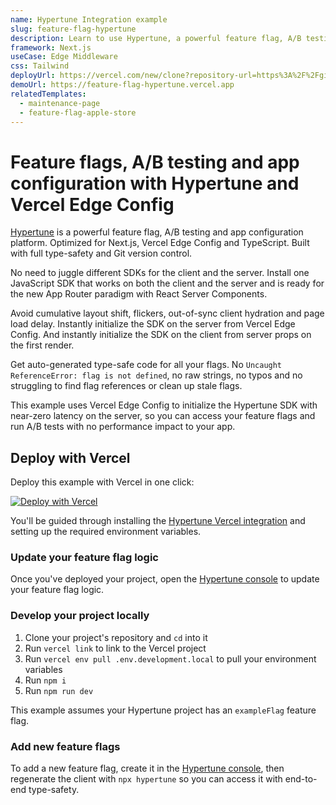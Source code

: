 ```yaml
---
name: Hypertune Integration example
slug: feature-flag-hypertune
description: Learn to use Hypertune, a powerful feature flag, A/B testing and app configuration platform.
framework: Next.js
useCase: Edge Middleware
css: Tailwind
deployUrl: https://vercel.com/new/clone?repository-url=https%3A%2F%2Fgithub.com%2Fhypertunehq%2Fvercel-examples-fork%2Ftree%2Fmain%2Fedge-middleware%2Ffeature-flag-hypertune&env=NEXT_PUBLIC_HYPERTUNE_TOKEN,EDGE_CONFIG,EDGE_CONFIG_HYPERTUNE_ITEM_KEY&envDescription=Environment%20variables%20needed%20to%20use%20Hypertune%20with%20Vercel%20Edge%20Config&envLink=https%3A%2F%2Fdocs.hypertune.com%2Fgetting-started%2Fvercel-quickstart&project-name=feature-flag-hypertune&repository-name=feature-flag-hypertune&demo-title=Hypertune%20with%20Vercel%20Edge%20Config&demo-description=Use%20Hypertune%20with%20Vercel%20Edge%20Config&demo-url=https%3A%2F%2Ffeature-flag-hypertune.vercel.app%2F&demo-image=https%3A%2F%2Ffeature-flag-hypertune.vercel.app%2Fdemo.png&integration-ids=oac_naLXREDG2o9KihTGYBVz9fVl
demoUrl: https://feature-flag-hypertune.vercel.app
relatedTemplates:
  - maintenance-page
  - feature-flag-apple-store
---
```


# Feature flags, A/B testing and app configuration with Hypertune and Vercel Edge Config

[Hypertune](https://www.hypertune.com/) is a powerful feature flag, A/B testing and app configuration platform. Optimized for Next.js, Vercel Edge Config and TypeScript. Built with full type-safety and Git version control.

No need to juggle different SDKs for the client and the server. Install one JavaScript SDK that works on both the client and the server and is ready for the new App Router paradigm with React Server Components.

Avoid cumulative layout shift, flickers, out-of-sync client hydration and page load delay. Instantly initialize the SDK on the server from Vercel Edge Config. And instantly initialize the SDK on the client from server props on the first render.

Get auto-generated type-safe code for all your flags. No `Uncaught ReferenceError: flag is not defined`, no raw strings, no typos and no struggling to find flag references or clean up stale flags.

This example uses Vercel Edge Config to initialize the Hypertune SDK with near-zero latency on the server, so you can access your feature flags and run A/B tests with no performance impact to your app.

## Deploy with Vercel

Deploy this example with Vercel in one click:

[![Deploy with Vercel](https://vercel.com/button)](https://vercel.com/new/clone?repository-url=https%3A%2F%2Fgithub.com%2Fhypertunehq%2Fvercel-examples-fork%2Ftree%2Fmain%2Fedge-middleware%2Ffeature-flag-hypertune&env=NEXT_PUBLIC_HYPERTUNE_TOKEN,EDGE_CONFIG,EDGE_CONFIG_HYPERTUNE_ITEM_KEY&envDescription=Environment%20variables%20needed%20to%20use%20Hypertune%20with%20Vercel%20Edge%20Config&envLink=https%3A%2F%2Fdocs.hypertune.com%2Fgetting-started%2Fvercel-quickstart&project-name=feature-flag-hypertune&repository-name=feature-flag-hypertune&demo-title=Hypertune%20with%20Vercel%20Edge%20Config&demo-description=Use%20Hypertune%20with%20Vercel%20Edge%20Config&demo-url=https%3A%2F%2Ffeature-flag-hypertune.vercel.app%2F&demo-image=https%3A%2F%2Ffeature-flag-hypertune.vercel.app%2Fdemo.png&integration-ids=oac_naLXREDG2o9KihTGYBVz9fVl)

You'll be guided through installing the [Hypertune Vercel integration](https://vercel.com/integrations/hypertune) and setting up the required environment variables.

### Update your feature flag logic

Once you've deployed your project, open the [Hypertune console](https://app.hypertune.com/) to update your feature flag logic.

### Develop your project locally

1. Clone your project's repository and `cd` into it
2. Run `vercel link` to link to the Vercel project
3. Run `vercel env pull .env.development.local` to pull your environment variables
4. Run `npm i`
5. Run `npm run dev`

This example assumes your Hypertune project has an `exampleFlag` feature flag.

### Add new feature flags

To add a new feature flag, create it in the [Hypertune console](https://app.hypertune.com/), then regenerate the client with `npx hypertune` so you can access it with end-to-end type-safety.
